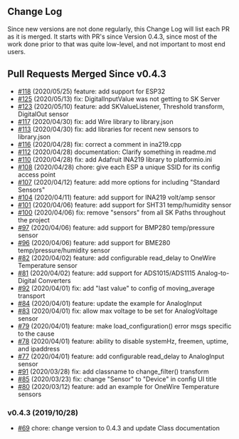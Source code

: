 ## Change Log

Since new versions are not done regularly, this Change Log will list each PR as it is merged. It starts with
PR's since Version 0.4.3, since most of the work done prior to that was quite low-level, and not important
to most end users.

## Pull Requests Merged Since v0.4.3
- [#118](https://github.com/SignalK/SensESP/pull/118) (2020/05/25) feature: add support for ESP32
- [#125](https://github.com/SignalK/SensESP/pull/125) (2020/05/13) fix: DigitalInputValue was not getting to SK Server
- [#123](https://github.com/SignalK/SensESP/pull/123) (2020/05/10) feature: add SKValueListener, Threshold transform, DigitalOut sensor
- [#117](https://github.com/SignalK/SensESP/pull/117) (2020/04/30) fix: add Wire library to library.json
- [#113](https://github.com/SignalK/SensESP/pull/113) (2020/04/30) fix: add libraries for recent new sensors to library.json
- [#116](https://github.com/SignalK/SensESP/pull/116) (2020/04/28) fix: correct a comment in ina219.cpp
- [#112](https://github.com/SignalK/SensESP/pull/112) (2020/04/28) documentation: Clarify something in readme.md 
- [#110](https://github.com/SignalK/SensESP/pull/110) (2020/04/28) fix: add Adafruit INA219 library to platformio.ini
- [#108](https://github.com/SignalK/SensESP/pull/108) (2020/04/28) chore: give each ESP a unique SSID for its config access point
- [#107](https://github.com/SignalK/SensESP/pull/107) (2020/04/12) feature: add more options for including "Standard Sensors"
- [#104](https://github.com/SignalK/SensESP/pull/104) (2020/04/11) feature: add support for INA219 volt/amp sensor
- [#101](https://github.com/SignalK/SensESP/pull/101) (2020/04/06) feature: add support for SHT31 temp/humidity sensor
- [#100](https://github.com/SignalK/SensESP/pull/100) (2020/04/06) fix: remove "sensors" from all SK Paths throughout the project
- [#97](https://github.com/SignalK/SensESP/pull/97) (2020/04/06) feature: add support for BMP280 temp/pressure sensor
- [#96](https://github.com/SignalK/SensESP/pull/96) (2020/04/06) feature: add support for BME280 temp/pressure/humidity sensor
- [#82](https://github.com/SignalK/SensESP/pull/82) (2020/04/02) feature: add configurable read_delay to OneWire Temperature sensor
- [#81](https://github.com/SignalK/SensESP/pull/81) (2020/04/02) feature: add support for ADS1015/ADS1115 Analog-to-Digital Converters
- [#92](https://github.com/SignalK/SensESP/pull/92) (2020/04/01) fix: add "last value" to config of moving_average transport 
- [#84](https://github.com/SignalK/SensESP/pull/84) (2020/04/01) feature: update the example for AnalogInput
- [#83](https://github.com/SignalK/SensESP/pull/83) (2020/04/01) fix: allow max voltage to be set for AnalogVoltage sensor
- [#79](https://github.com/SignalK/SensESP/pull/79) (2020/04/01) feature: make load_configuration() error msgs specific to the cause
- [#78](https://github.com/SignalK/SensESP/pull/78) (2020/04/01) feature: ability to disable systemHz, freemen, uptime, and ipaddress
- [#77](https://github.com/SignalK/SensESP/pull/77) (2020/04/01) feature: add configurable read_delay to AnalogInput sensor
- [#91](https://github.com/SignalK/SensESP/pull/91) (2020/03/28) fix: add classname to change_filter() transform
- [#85](https://github.com/SignalK/SensESP/pull/85) (2020/03/23) fix: change "Sensor" to "Device" in config UI title
- [#80](https://github.com/SignalK/SensESP/pull/80) (2020/03/12) feature: add an example for OneWire Temperature sensors


### v0.4.3 (2019/10/28)
- [#69](https://github.com/SignalK/SensESP/pull/69) chore: change version to 0.4.3 and update Class documentation
